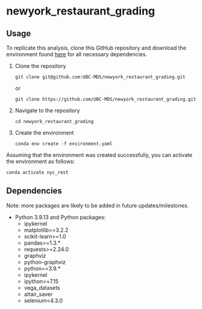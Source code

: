 # newyork_restaurant_grading

## Usage

To replicate this analysis, clone this GitHub repository and download the environment found [here](https://github.com/UBC-MDS/newyork_restaurant_grading/blob/src/environment.yaml) for all necessary dependencies.


1. Clone the repository
    ```
    git clone git@github.com:UBC-MDS/newyork_restaurant_grading.git
    ```
    or
    ```
    git clone https://github.com/UBC-MDS/newyork_restaurant_grading.git
    ```

2. Navigate to the repository

    ```
    cd newyork_restaurant_grading
    ```

3. Create the environment

    ```conda env create -f environment.yaml```

Assuming that the environment was created successfully, you can activate the environment as follows:

```conda activate nyc_rest```

## Dependencies

Note: more packages are likely to be added in future updates/milestones.
- Python 3.9.13 and Python packages:
  - ipykernel
  - matplotlib>=3.2.2
  - scikit-learn>=1.0
  - pandas>=1.3.*
  - requests>=2.24.0
  - graphviz
  - python-graphviz
  - python==3.9.*
  - ipykernel
  - ipython>=7.15
  - vega_datasets
  - altair_saver
  - selenium<4.3.0
